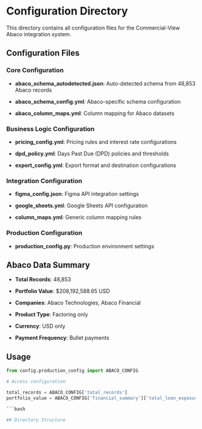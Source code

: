 # Configuration Directory

This directory contains all configuration files for the Commercial-View Abaco integration system.

## Configuration Files

### Core Configuration

- **abaco_schema_autodetected.json**: Auto-detected schema from 48,853 Abaco records

- **abaco_schema_config.yml**: Abaco-specific schema configuration

- **abaco_column_maps.yml**: Column mapping for Abaco datasets

### Business Logic Configuration

- **pricing_config.yml**: Pricing rules and interest rate configurations

- **dpd_policy.yml**: Days Past Due (DPD) policies and thresholds

- **export_config.yml**: Export format and destination configurations

### Integration Configuration

- **figma_config.json**: Figma API integration settings

- **google_sheets.yml**: Google Sheets API configuration

- **column_maps.yml**: Generic column mapping rules

### Production Configuration

- **production_config.py**: Production environment settings

## Abaco Data Summary

- **Total Records**: 48,853

- **Portfolio Value**: $208,192,588.65 USD

- **Companies**: Abaco Technologies, Abaco Financial

- **Product Type**: Factoring only

- **Currency**: USD only

- **Payment Frequency**: Bullet payments

## Usage

```python
from config.production_config import ABACO_CONFIG

# Access configuration

total_records = ABACO_CONFIG['total_records']
portfolio_value = ABACO_CONFIG['financial_summary']['total_loan_exposure_usd']

```bash

## Directory Structure
